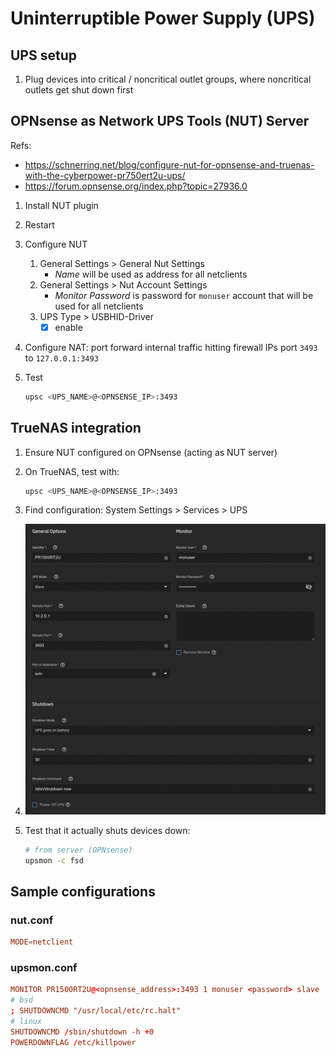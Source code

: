 # Uninterruptible Power Supply (UPS)

## UPS setup

1. Plug devices into critical / noncritical outlet groups, where noncritical outlets get shut down first

## OPNsense as Network UPS Tools (NUT) Server

Refs:
<!-- markdownlint-disable MD034 -->
- https://schnerring.net/blog/configure-nut-for-opnsense-and-truenas-with-the-cyberpower-pr750ert2u-ups/
- https://forum.opnsense.org/index.php?topic=27936.0
<!-- markdownlint-enable MD034 -->

1. Install NUT plugin

2. Restart

3. Configure NUT
   1. General Settings > General Nut Settings
      - _Name_ will be used as address for all netclients
   2. General Settings > Nut Account Settings
      - _Monitor Password_ is password for `monuser` account that will be used for all netclients
   3. UPS Type > USBHID-Driver
      - [x] enable

4. Configure NAT: port forward internal traffic hitting firewall IPs port `3493` to `127.0.0.1:3493`

5. Test

   ```sh
   upsc <UPS_NAME>@<OPNSENSE_IP>:3493
   ```

## TrueNAS integration

1. Ensure NUT configured on OPNsense (acting as NUT server)

2. On TrueNAS, test with:

   ```sh
   upsc <UPS_NAME>@<OPNSENSE_IP>:3493
   ```

3. Find configuration: System Settings > Services > UPS

4. ![TrueNAS config](../images/TrueNAS%20UPS%20config.png)

5. Test that it actually shuts devices down:

   ```sh
   # from server (OPNsense)
   upsmon -c fsd
   ```

## Sample configurations

### nut.conf

```conf
MODE=netclient
```

### upsmon.conf

```conf
MONITOR PR1500RT2U@<opnsense_address>:3493 1 monuser <password> slave
# bsd
; SHUTDOWNCMD "/usr/local/etc/rc.halt"
# linux
SHUTDOWNCMD /sbin/shutdown -h +0
POWERDOWNFLAG /etc/killpower
```

